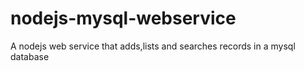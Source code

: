 # nodejs-mysql-webservice
A nodejs web service that adds,lists and searches records in a mysql database
